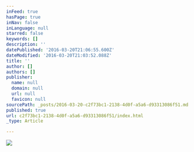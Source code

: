 ```yaml
---
inFeed: true
hasPage: true
inNav: false
inLanguage: null
starred: false
keywords: []
description: ''
datePublished: '2016-03-20T21:06:55.600Z'
dateModified: '2016-03-20T21:03:52.088Z'
title: ''
author: []
authors: []
publisher:
  name: null
  domain: null
  url: null
  favicon: null
sourcePath: _posts/2016-03-20-c2f73bc1-2138-4d0f-a5a6-d93313086f51.md
published: true
url: c2f73bc1-2138-4d0f-a5a6-d93313086f51/index.html
_type: Article

---
```

![](https://the-grid-user-content.s3-us-west-2.amazonaws.com/6f65c9bf-2526-468e-9e95-2e88ff93d647.jpg)